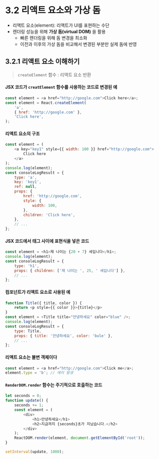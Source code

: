 # 3.2 리액트 요소와 가상 돔
- 리액트 요소(element): 리액트가 UI를 표현하는 수단
- 렌더링 성능을 위해 **가상 돔(virtual DOM)** 을 활용
    + 빠른 렌더링을 위해 돔 변경을 최소화
    + 이전과 이후의 가상 돔을 비교해서 변경된 부분만 실제 돔에 반영
    
## 3.2.1 리액트 요소 이해하기
> `createElement` 함수 : 리액트 요소 반환

#### JSX 코드가 `creatElement` 함수를 사용하는 코드로 변경된 예
```js
const element = <a href="http://google.com">Click here</a>;
const element = React.createElement(
    'a',
    { href: 'http://google.com' },
    'Click here',
);
```

#### 리액트 요소의 구조
```js
const element = (
    <a key="key1" style={{ width: 100 }} href="http://google.com">
        Click here
    </a>
);
console.log(element);
const consoleLogResult = {
    type: 'a',
    key: 'key1',
    ref: null,
    props: {
        href: 'http://google.com',
        style: {
            width: 100,
        },
        children: 'Click here',
    },
    // ...
};
```

#### JSX 코드에서 태그 사이에 표현식을 넣은 코드
```js
const element = <h1>제 나이는 {20 + 7} 세입니다</h1>;
console.log(element);
const consoleLogResult = {
    type: 'h1',
    props: { children: ['제 나이는 ', 25, ' 세입니다'] },
    // ...
};
```

#### 컴포넌트가 리액트 요소로 사용된 예
```js
function Title({ title, color }) {
    return <p style={{ color }}>{title}</p>
}
const element = <Title title="안녕하세요" color="blue" />;
console.log(element);
const consoleLogResult = {
    type: Title,
    props: { title: '안녕하세요', color: 'bule' },
    // ...
};
```

#### 리액트 요소는 불변 객체이다
```js
const element = <a href="http://google.com">Click me</a>;
element.type = 'b'; // 에러 발생
```

#### `RenderDOM.render` 함수는 주기적으로 호출하는 코드
```js
let seconds = 0;
function update() {
    seconds += 1;
    const element = (
        <div>
            <h1>안녕하세요</h1>
            <h2>지금까지 {seconds}초가 지났습니다.</h2>
        </div>
    );
    ReactDOM.render(element, document.getElementById('root'));
}

setInterval(update, 1000);
```
